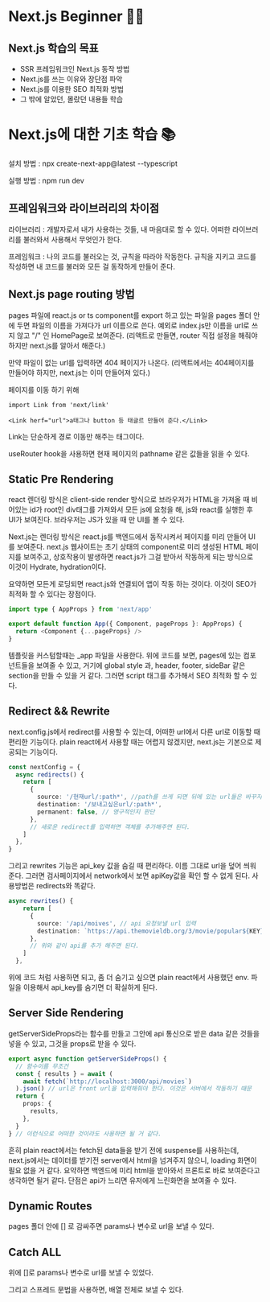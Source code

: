 # Next.js Beginner 🏃‍♂️

## Next.js 학습의 목표

- SSR 프레임워크인 Next.js 동작 방법
- Next.js를 쓰는 이유와 장단점 파악
- Next.js를 이용한 SEO 최적화 방법
- 그 밖에 알았던, 몰랐던 내용들 학습

# Next.js에 대한 기초 학습 📚

설치 방법 : npx create-next-app@latest --typescript

실행 방법 : npm run dev

## 프레임워크와 라이브러리의 차이점

라이브러리 : 개발자로서 내가 사용하는 것들, 내 마음대로 할 수 있다. 어떠한 라이브러리를 불러와서 사용해서 무엇인가 한다.

프레임워크 : 나의 코드를 불러오는 것, 규칙을 따라야 작동한다. 규칙을 지키고 코드를 작성하면 내 코드를 불러와 모든 걸 동작하게 만들어 준다.

## Next.js page routing 방법

pages 파일에 react.js or ts component를 export 하고 있는 파일을 pages 폴더 안에 두면 파일의 이름을 가져다가 url 이름으로 쓴다.
예외로 index.js만 이름을 url로 쓰지 않고 "/" 인 HomePage로 보여준다.
(리액트로 만들면, router 직접 설정을 해줘야 하지만 next.js를 알아서 해준다.)

만약 파일이 없는 url를 입력하면 404 페이지가 나온다.
(리액트에서는 404페이지를 만들어야 하지만, next.js는 이미 만들어져 있다.)

페이지를 이동 하기 위해

```
import Link from 'next/link'

<Link herf="url">a태그나 button 등 태글르 만들어 준다.</Link>
```

Link는 단순하게 경로 이동만 해주는 태그이다.

useRouter hook을 사용하면 현재 페이지의 pathname 같은 값들을 읽을 수 있다.

## Static Pre Rendering

react 렌더링 방식은 client-side render 방식으로 브라우저가 HTML을 가져올 때 비어있는 id가 root인 div태그를 가져와서 모든 js에 요청을 해, js와 react를 실행한 후 UI가 보여진다. 브라우저는 JS가 있을 때 만 UI를 볼 수 있다.

Next.js는 렌더링 방식은 react.js를 백엔드에서 동작시켜서 페이지를 미리 만들어 UI를 보여준다. next.js 웹사이트는 초기 상태의 component로 미리 생성된 HTML 페이지를 보여주고, 상호작용이 발생하면 react.js가 그걸 받아서 작동하게 되는 방식으로 이것이 Hydrate, hydration이다.

요약하면 모든게 로딩되면 react.js와 연결되어 앱이 작동 하는 것이다.
이것이 SEO가 최적화 할 수 있다는 장점이다.

```typescript
import type { AppProps } from 'next/app'

export default function App({ Component, pageProps }: AppProps) {
  return <Component {...pageProps} />
}
```

템플릿을 커스텀할때는 \_app 파일을 사용한다. 위에 코드를 보면, pages에 있는 컴포넌트들을 보여줄 수 있고, 거기에 global style 과, header, footer, sideBar 같은 section을 만들 수 있을 거 같다. 그러면 script 태그를 추가해서 SEO 최적화 할 수 있다.

## Redirect && Rewrite

next.config.js에서 redirect를 사용할 수 있는데, 어떠한 url에서 다른 url로 이동할 때 편리한 기능이다. plain react에서 사용할 때는 어렵지 않겠지만, next.js는 기본으로 제공되는 기능이다.

```typescript
const nextConfig = {
  async redirects() {
    return [
      {
        source: '/현재url/:path*', //path를 쓰게 되면 뒤에 있는 url들은 바꾸지 않고 바뀐 url 부분만 바뀐다. 그리고 아예 다른 url로 이동 가능하다.
        destination: '/보내고싶은url/:path*',
        permanent: false, // 영구적인지 판단
      },
      // 새로운 redirect를 입력하면 객체를 추가해주면 된다.
    ]
  },
}
```

그리고 rewrites 기능은 api_key 값을 숨길 때 편리하다.
이름 그대로 url을 덮어 씌워준다. 그러면 검사페이지에서 network에서 보면 apiKey값을 확인 할 수 없게 된다. 사용방법은 redirects와 똑같다.

```typescript
async rewrites() {
    return [
      {
        source: '/api/moives', // api 요청보낼 url 입력
        destination: `https://api.themovieldb.org/3/movie/popular${KEY}`, // key값이 들어있는 api오쳥 url 입력
      },
      // 위와 같이 api를 추가 해주면 된다.
    ]
  },
```

위에 코드 처럼 사용하면 되고, 좀 더 숨기고 싶으면 plain react에서 사용했던 env. 파일을 이용해서 api_key를 숨기면 더 확실하게 된다.

## Server Side Rendering

getServerSideProps라는 함수를 만들고 그안에 api 통신으로 받은 data 같은 것들을 넣을 수 있고, 그것을 props로 받을 수 있다.

```typescript
export async function getServerSideProps() {
  // 함수이름 무조건
  const { results } = await (
    await fetch(`http://localhost:3000/api/movies`)
  ).json() // url은 front url을 입력해줘야 한다. 이것은 서버에서 작동하기 때문
  return {
    props: {
      results,
    },
  }
} // 이런식으로 어떠한 것이라도 사용하면 될 거 같다.
```

흔히 plain react에서는 fetch된 data들을 받기 전에 suspense를 사용하는데, next.js에서는 데이터를 받기전 server에서 html을 넘겨주지 않으니, loading 화면이 필요 없을 거 같다. 요약하면 백엔드에 미리 html을 받아와서 프론트로 바로 보여준다고 생각하면 될거 같다. 단점은 api가 느리면 유저에게 느린화면을 보여줄 수 있다.

## Dynamic Routes

pages 폴더 안에 [] 로 감싸주면 params나 변수로 url을 보낼 수 있다.

## Catch ALL

위에 []로 params나 변수로 url를 보낼 수 있었다.

그리고 스프레드 문법을 사용하면, 배열 전체로 보낼 수 있다.
